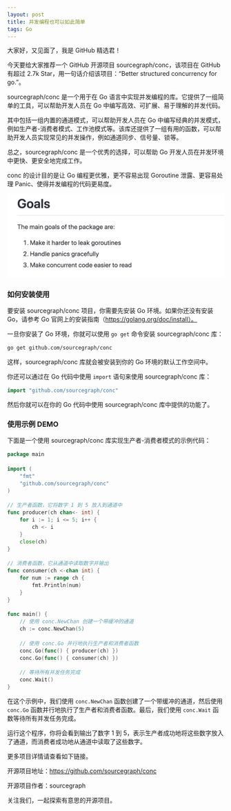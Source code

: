 ```yaml
---
layout: post
title: 并发编程也可以如此简单
tags: Go
---
```


大家好，又见面了，我是 GitHub 精选君！

今天要给大家推荐一个 GitHub 开源项目 sourcegraph/conc，该项目在 GitHub 有超过 2.7k Star，用一句话介绍该项目：“Better structured concurrency for go.”。

sourcegraph/conc 是一个用于在 Go 语言中实现并发编程的库。它提供了一组简单的工具，可以帮助开发人员在 Go 中编写高效、可扩展、易于理解的并发代码。

其中包括一组内置的通道模式，可以帮助开发人员在 Go 中编写经典的并发模式，例如生产者-消费者模式、工作池模式等。该库还提供了一组有用的函数，可以帮助开发人员实现常见的并发操作，例如通道同步、信号量、锁等。

总之，sourcegraph/conc 是一个优秀的选择，可以帮助 Go 开发人员在并发环境中更快、更安全地完成工作。

conc 的设计目的是让 Go 编程更优雅，更不容易出现 Goroutine 泄露、更容易处理 Panic、使得并发编程的代码更易度。

![image-20230109135210077](https://raw.githubusercontent.com/ZhuPeng/pic/master/mac/image-20230109135210077.png)



### 如何安装使用

要安装 sourcegraph/conc 项目，你需要先安装 Go 环境。如果你还没有安装 Go，请参考 Go 官网上的安装指南（https://golang.org/doc/install）。

一旦你安装了 Go 环境，你就可以使用 `go get` 命令安装 sourcegraph/conc 库：

```bash
go get github.com/sourcegraph/conc
```

这样，sourcegraph/conc 库就会被安装到你的 Go 环境的默认工作空间中。

你还可以通过在 Go 代码中使用 `import` 语句来使用 sourcegraph/conc 库：

```go
import "github.com/sourcegraph/conc"
```

然后你就可以在你的 Go 代码中使用 sourcegraph/conc 库中提供的功能了。



### 使用示例 DEMO

下面是一个使用 sourcegraph/conc 库实现生产者-消费者模式的示例代码：

```go
package main

import (
	"fmt"
	"github.com/sourcegraph/conc"
)

// 生产者函数，它将数字 1 到 5 放入到通道中
func producer(ch chan<- int) {
	for i := 1; i <= 5; i++ {
		ch <- i
	}
	close(ch)
}

// 消费者函数，它从通道中读取数字并输出
func consumer(ch <-chan int) {
	for num := range ch {
		fmt.Println(num)
	}
}

func main() {
	// 使用 conc.NewChan 创建一个带缓冲的通道
	ch := conc.NewChan(5)

	// 使用 conc.Go 并行地执行生产者和消费者函数
	conc.Go(func() { producer(ch) })
	conc.Go(func() { consumer(ch) })

	// 等待所有并发任务完成
	conc.Wait()
}
```

在这个示例中，我们使用 `conc.NewChan` 函数创建了一个带缓冲的通道，然后使用 `conc.Go` 函数并行地执行了生产者和消费者函数。最后，我们使用 `conc.Wait` 函数等待所有并发任务完成。

运行这个程序，你将会看到输出了数字 1 到 5，表示生产者成功地将这些数字放入了通道，而消费者成功地从通道中读取了这些数字。



更多项目详情请查看如下链接。

开源项目地址：https://github.com/sourcegraph/conc

开源项目作者：sourcegraph

关注我们，一起探索有意思的开源项目。
